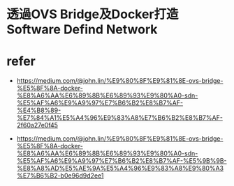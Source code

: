 # 透過OVS Bridge及Docker打造Software Defind Network


# refer
- https://medium.com/@john.lin/%E9%80%8F%E9%81%8E-ovs-bridge-%E5%8F%8A-docker-%E8%A6%AA%E6%89%8B%E6%89%93%E9%80%A0-sdn-%E5%AF%A6%E9%A9%97%E7%B6%B2%E8%B7%AF-%E4%B8%89-%E7%84%A1%E5%A4%96%E9%83%A8%E7%B6%B2%E8%B7%AF-2f60a27e0f45

- https://medium.com/@john.lin/%E9%80%8F%E9%81%8E-ovs-bridge-%E5%8F%8A-docker-%E8%A6%AA%E6%89%8B%E6%89%93%E9%80%A0-sdn-%E5%AF%A6%E9%A9%97%E7%B6%B2%E8%B7%AF-%E5%9B%9B-%E8%A8%AD%E5%AE%9A%E5%A4%96%E9%83%A8%E9%80%A3%E7%B6%B2-b0e96d9d2ee1